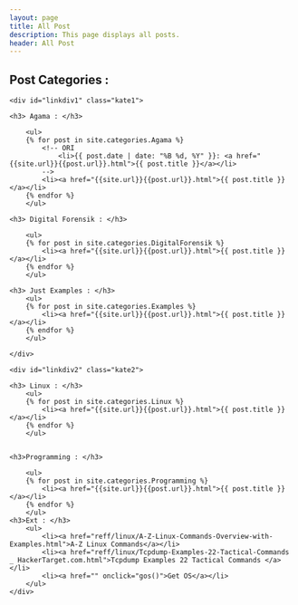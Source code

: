 ```yaml
---
layout: page
title: All Post
description: This page displays all posts.
header: All Post
---
```


## Post Categories : 

<div class="wrapper" markdown="0">

	<div id="linkdiv1" class="kate1">

	<h3> Agama : </h3>

		<ul>
		{% for post in site.categories.Agama %}
			<!-- ORI 
				<li>{{ post.date | date: "%B %d, %Y" }}: <a href="{{site.url}}{{post.url}}.html">{{ post.title }}</a></li>
			-->
			<li><a href="{{site.url}}{{post.url}}.html">{{ post.title }}</a></li>
		{% endfor %}
		</ul>

	<h3> Digital Forensik : </h3>

		<ul>
		{% for post in site.categories.DigitalForensik %}
			<li><a href="{{site.url}}{{post.url}}.html">{{ post.title }}</a></li>
		{% endfor %}
		</ul>

	<h3> Just Examples : </h3>
		<ul>
		{% for post in site.categories.Examples %}
			<li><a href="{{site.url}}{{post.url}}.html">{{ post.title }}</a></li>
		{% endfor %}
		</ul>

	</div>

<!-- ================ -->
	<div id="linkdiv2" class="kate2">

	<h3> Linux : </h3>
		<ul>
		{% for post in site.categories.Linux %}
			<li><a href="{{site.url}}{{post.url}}.html">{{ post.title }}</a></li>
		{% endfor %}
		</ul>


	<h3>Programming : </h3>

		<ul>
		{% for post in site.categories.Programming %}
			<li><a href="{{site.url}}{{post.url}}.html">{{ post.title }}</a></li>
		{% endfor %}
		</ul>
	<h3>Ext : </h3>
		<ul>
			<li><a href="reff/linux/A-Z-Linux-Commands-Overview-with-Examples.html">A-Z Linux Commands</a></li>
			<li><a href="reff/linux/Tcpdump-Examples-22-Tactical-Commands _ HackerTarget.com.html">Tcpdump Examples 22 Tactical Commands </a></li>
			<li><a href="" onclick="gos()">Get OS</a></li>
		</ul>
	</div>
</div>

